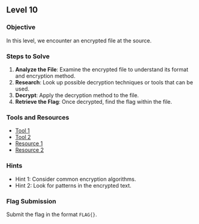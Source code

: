 ## Level 10


### Objective

In this level, we encounter an encrypted file at the source.

### Steps to Solve

1. **Analyze the File**: Examine the encrypted file to understand its format and encryption method.
2. **Research**: Look up possible decryption techniques or tools that can be used.
3. **Decrypt**: Apply the decryption method to the file.
4. **Retrieve the Flag**: Once decrypted, find the flag within the file.

### Tools and Resources

- [Tool 1](#)
- [Tool 2](#)
- [Resource 1](#)
- [Resource 2](#)

### Hints

- Hint 1: Consider common encryption algorithms.
- Hint 2: Look for patterns in the encrypted text.

### Flag Submission

Submit the flag in the format `FLAG{}`.